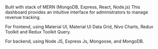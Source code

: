 Built with stack of MERN (MongoDB, Express, React, Node.js)
This dashboard provides an intuitive interface for administrators to manage revenue tracking.

For frontend, 
using Material UI, Material UI Data Grid, Nivo Charts, Redux Toolkit and Redux Toolkit Query. 

For backend, 
using Node JS, Express Js, Mongoose, and MongoDB.

